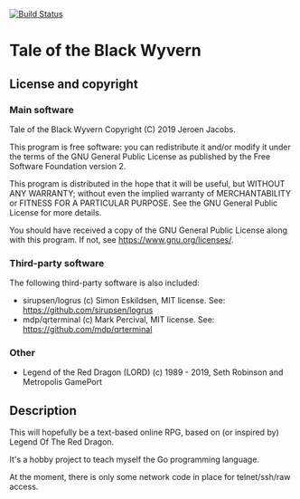 [![Build Status](https://travis-ci.com/jeroenjacobs79/tobw.svg?branch=develop)](https://travis-ci.com/jeroenjacobs79/tobw)

# Tale of the Black Wyvern

## License and copyright

### Main software

Tale of the Black Wyvern
Copyright (C) 2019 Jeroen Jacobs.

This program is free software: you can redistribute it and/or modify
it under the terms of the GNU General Public License as published by
the Free Software Foundation version 2.

This program is distributed in the hope that it will be useful,
but WITHOUT ANY WARRANTY; without even the implied warranty of
MERCHANTABILITY or FITNESS FOR A PARTICULAR PURPOSE.  See the
GNU General Public License for more details.

You should have received a copy of the GNU General Public License
along with this program.  If not, see <https://www.gnu.org/licenses/>.

### Third-party software

The following third-party software is also included:

- sirupsen/logrus (c) Simon Eskildsen, MIT license. See: https://github.com/sirupsen/logrus
- mdp/qrterminal (c) Mark Percival, MIT license. See: https://github.com/mdp/qrterminal

### Other

- Legend of the Red Dragon (LORD) (c) 1989 - 2019, Seth Robinson and Metropolis GamePort

## Description

This will hopefully be a text-based online RPG, based on (or inspired by) Legend Of The Red Dragon.

It's a hobby project to teach myself the Go programming language.

At the moment, there is only some network code in place for telnet/ssh/raw access.
